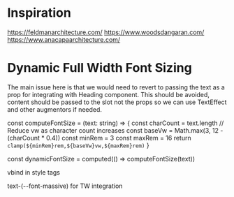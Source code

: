 # Inspiration

https://feldmanarchitecture.com/
https://www.woodsdangaran.com/
https://www.anacapaarchitecture.com/


# Dynamic Full Width Font Sizing

The main issue here is that we would need to revert to passing the text as a prop for integrating with Heading component. This should be avoided, content should be passed to the slot not the props so we can use TextEffect and other augmentors if needed.

const computeFontSize = (text: string) => {
  const charCount = text.length
  // Reduce vw as character count increases
  const baseVw = Math.max(3, 12 - (charCount * 0.4))
  const minRem = 3
  const maxRem = 16
  return `clamp(${minRem}rem,${baseVw}vw,${maxRem}rem)`
}

const dynamicFontSize = computed(() => computeFontSize(text))

vbind in style tags

text-(--font-massive) for TW integration